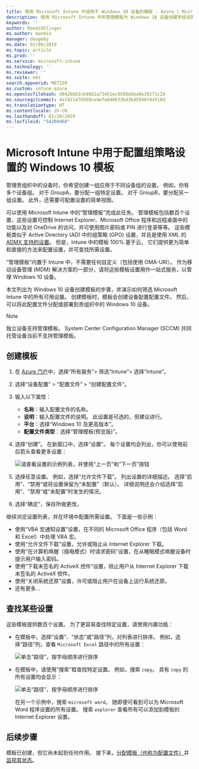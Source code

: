```yaml
---
title: 使用 Microsoft Intune 中适用于 Windows 10 设备的模板 - Azure | Microsoft Docs
description: 使用 Microsoft Intune 中的管理模板为 Windows 10 设备创建多组设置。 在设备配置配置文件中使用这些设置来控制 Office 程序、保护 Internet Explorer 中的功能、控制对 OneDrive 的访问、使用远程桌面功能、启用自动播放、设置电源管理设置、使用 HTTP 打印、使用不同的用户登录选项以及控制事件日志大小。
keywords: ''
author: MandiOhlinger
ms.author: mandia
manager: dougeby
ms.date: 01/09/2019
ms.topic: article
ms.prod: ''
ms.service: microsoft-intune
ms.technology: ''
ms.reviewer: ''
ms.suite: ems
search.appverid: MET150
ms.custom: intune-azure
ms.openlocfilehash: d0426b63cb4601a73451ec9509ddea8e39271c29
ms.sourcegitcommit: 4a7421470569ce4efe848633bd36d5946f44fc8d
ms.translationtype: HT
ms.contentlocale: zh-CN
ms.lasthandoff: 01/10/2019
ms.locfileid: "54204968"
---
```

# <a name="windows-10-templates-to-configure-group-policy-settings-in-microsoft-intune"></a>Microsoft Intune 中用于配置组策略设置的 Windows 10 模板

管理贵组织中的设备时，你希望创建一组应用于不同设备组的设置。 例如，你有多个设备组。 对于 GroupA，要分配一组特定设置。 对于 GroupB，要分配另一组设置。 此外，还需要可配置设置的简单视图。

可以使用 Microsoft Intune 中的“管理模板”完成此任务。 管理模板包括数百个设置，这些设置可控制 Internet Explorer、Microsoft Office 程序和远程桌面中的功能以及对 OneDrive 的访问，并可使用图片密码或 PIN 进行登录等等。 这些模板类似于 Active Directory (AD) 中的组策略 (GPO) 设置，并且是使用 XML 的 [ADMX 支持的设置](https://docs.microsoft.com/windows/client-management/mdm/understanding-admx-backed-policies)。 但是，Intune 中的模板 100% 基于云。 它们提供更为简单和直接的方法来配置设置，并可查找所需设置。

“管理模板”内置于 Intune 中，不需要任何自定义（包括使用 OMA-URI）。 作为移动设备管理 (MDM) 解决方案的一部分，请将这些模板设置用作一站式服务，以管理 Windows 10 设备。

本文列出为 Windows 10 设备创建模板的步骤，并演示如何筛选 Microsoft Intune 中的所有可用设置。 创建模板时，模板会创建设备配置配置文件。 然后，可以将此配置文件分配或部署到贵组织中的 Windows 10 设备。

> [!NOTE]
> 独立设备支持管理模板。 System Center Configuration Manager (SCCM) 共同托管设备当前不支持管理模板。

## <a name="create-a-template"></a>创建模板

1. 在 [Azure 门户](https://portal.azure.com)中，选择“所有服务”> 筛选“Intune”> 选择“Intune”。
2. 选择“设备配置” > “配置文件” > “创建配置文件”。
3. 输入以下属性：

    - **名称**：输入配置文件的名称。
    - **说明**：输入配置文件的说明。 此设置是可选的，但建议进行。
    - **平台**：选择“Windows 10 及更高版本”。
    - **配置文件类型**：选择“管理模板(预览版)”。

4. 选择“创建”。 在新窗口中，选择“设置”。 每个设置均会列出，你可以使用前后箭头查看更多设置：

    ![请查看设置的示例列表，并使用“上一页”和“下一页”按钮](./media/administrative-templates-windows/sample-settings-list-next-page.png)

5. 选择任意设置。 例如，选择“允许文件下载”。 列出设置的详细描述。 选择“启用”、“禁用”或将设置保留为“未配置”（默认）。 详细说明还会介绍选择“启用”、“禁用”或“未配置”时发生的情况。
6. 选择“确定”，保存所做更改。

继续浏览设置列表，并在环境中配置所需设置。 下面是一些示例：

- 使用“VBA 宏通知设置”设置，在不同的 Microsoft Office 程序（包括 Word 和 Excel）中处理 VBA 宏。
- 使用“允许文件下载”设置，允许或阻止从 Internet Explorer 下载。
- 使用“在计算机唤醒（插电模式）时请求密码”设置，在从睡眠模式唤醒设备时提示用户输入密码。
- 使用“下载未签名的 ActiveX 控件”设置，阻止用户从 Internet Explorer 下载未签名的 ActiveX 控件。
- 使用“关闭系统还原”设置，许可或阻止用户在设备上运行系统还原。
- 还有更多...

## <a name="find-some-settings"></a>查找某些设置

这些模板提供数百个设置。 为了更容易查找特定设置，请使用内置功能：

- 在模板中，选择“设置”、“状态”或“路径”列，对列表进行排序。 例如，选择“路径”列，查看 `Microsoft Excel` 路径中的所有设置：

  ![单击“路径”，按字母顺序进行排序](./media/administrative-templates-windows/path-filter-shows-excel-options.png)

- 在模板中，请使用“搜索”框查找特定设置。 例如，搜索 `copy`。 具有 `copy` 的所有设置均会显示：

  ![单击“路径”，按字母顺序进行排序](./media/administrative-templates-windows/search-copy-settings.png)

  在另一个示例中，搜索 `microsoft word`。 随即便可看到可以为 Microsoft Word 程序设置的所有设置。 搜索 `explorer` 查看所有可以添加到模板的 Internet Explorer 设置。

## <a name="next-steps"></a>后续步骤

模板已创建，但它尚未起到任何作用。 接下来，[分配模板（也称为配置文件）](device-profile-assign.md)并[监视其状态](device-profile-monitor.md)。
